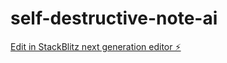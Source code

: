# self-destructive-note-ai

[Edit in StackBlitz next generation editor ⚡️](https://stackblitz.com/~/github.com/jeevan-vj/self-destructive-note-ai)
